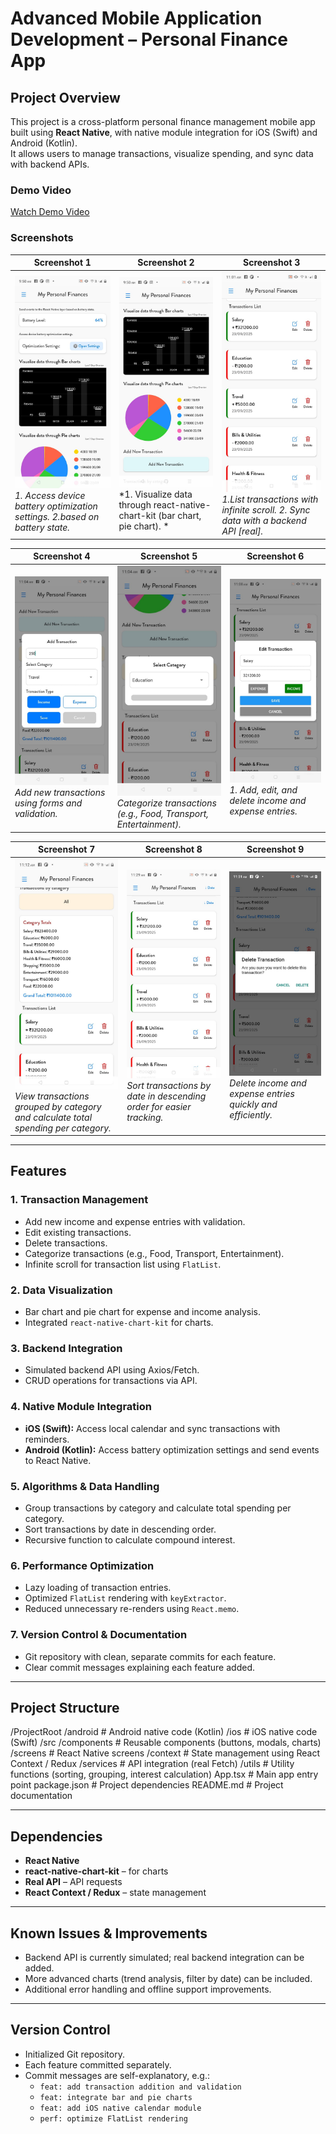# Advanced Mobile Application Development – Personal Finance App

## Project Overview
This project is a cross-platform personal finance management mobile app built using **React Native**, with native module integration for iOS (Swift) and Android (Kotlin).  
It allows users to manage transactions, visualize spending, and sync data with backend APIs.


### Demo Video
[Watch Demo Video](assets/demo.mp4)

### Screenshots

| Screenshot 1 | Screenshot 2 | Screenshot 3 |
|--------------|--------------|--------------|
| ![Screenshot 1](assets/screenshot1.jpeg) <br> *1. Access device battery optimization settings. 2.based on battery state.* | ![Screenshot 2](assets/screenshot2.jpeg) <br> *1. Visualize data through react-native-chart-kit (bar chart, pie chart). * | ![Screenshot 3](assets/screenshot3.jpeg) <br> *1.List transactions with infinite scroll. 2. Sync data with a backend API [real].* |

| Screenshot 4 | Screenshot 5 | Screenshot 6 |
|--------------|--------------|--------------|
| ![Screenshot 4](assets/screenshot4.jpeg) <br> *Add new transactions using forms and validation.* | ![Screenshot 5](assets/screenshot5.jpeg) <br> *Categorize transactions (e.g., Food, Transport, Entertainment).* | ![Screenshot 6](assets/screenshot6.jpeg) <br> *1. Add, edit, and delete income and expense entries.* |

| Screenshot 7 | Screenshot 8 | Screenshot 9 |
|--------------|--------------|--------------|
| ![Screenshot 7](assets/screenshot7.jpeg) <br> *View transactions grouped by category and calculate total spending per category.* | ![Screenshot 8](assets/screenshot8.jpeg) <br> *Sort transactions by date in descending order for easier tracking.* | ![Screenshot 9](assets/screenshot9.jpeg) <br> *Delete income and expense entries quickly and efficiently.* |

---

## Features

### 1. Transaction Management
- Add new income and expense entries with validation.
- Edit existing transactions.
- Delete transactions.
- Categorize transactions (e.g., Food, Transport, Entertainment).
- Infinite scroll for transaction list using `FlatList`.

### 2. Data Visualization
- Bar chart and pie chart for expense and income analysis.
- Integrated `react-native-chart-kit` for charts.

### 3. Backend Integration
- Simulated backend API using Axios/Fetch.
- CRUD operations for transactions via API.

### 4. Native Module Integration
- **iOS (Swift):** Access local calendar and sync transactions with reminders.
- **Android (Kotlin):** Access battery optimization settings and send events to React Native.

### 5. Algorithms & Data Handling
- Group transactions by category and calculate total spending per category.
- Sort transactions by date in descending order.
- Recursive function to calculate compound interest.

### 6. Performance Optimization
- Lazy loading of transaction entries.
- Optimized `FlatList` rendering with `keyExtractor`.
- Reduced unnecessary re-renders using `React.memo`.

### 7. Version Control & Documentation
- Git repository with clean, separate commits for each feature.
- Clear commit messages explaining each feature added.

---

## Project Structure

/ProjectRoot
/android # Android native code (Kotlin)
/ios # iOS native code (Swift)
/src
/components # Reusable components (buttons, modals, charts)
/screens # React Native screens
/context # State management using React Context / Redux
/services # API integration (real Fetch)
/utils # Utility functions (sorting, grouping, interest calculation)
App.tsx # Main app entry point
package.json # Project dependencies
README.md # Project documentation


---

## Dependencies
- **React Native**
- **react-native-chart-kit** – for charts
- **Real API** – API requests
- **React Context / Redux** – state management

---


## Known Issues & Improvements
- Backend API is currently simulated; real backend integration can be added.
- More advanced charts (trend analysis, filter by date) can be included.
- Additional error handling and offline support improvements.

---

## Version Control
- Initialized Git repository.
- Each feature committed separately.
- Commit messages are self-explanatory, e.g.:
  - `feat: add transaction addition and validation`
  - `feat: integrate bar and pie charts`
  - `feat: add iOS native calendar module`
  - `perf: optimize FlatList rendering`
